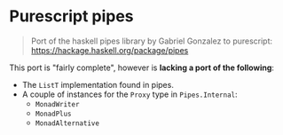 # Purescript pipes

> Port of the haskell pipes library by Gabriel Gonzalez to purescript:
> https://hackage.haskell.org/package/pipes

This port is "fairly complete", however is **lacking a port of the following**:

* The `ListT` implementation found in pipes.
* A couple of instances for the `Proxy` type in `Pipes.Internal`:
    * `MonadWriter`
    * `MonadPlus`
    * `MonadAlternative`
